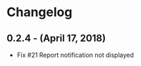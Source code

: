 Changelog
=========
0.2.4 -  (April 17, 2018)
----------------------
- Fix #21 Report notification not displayed
